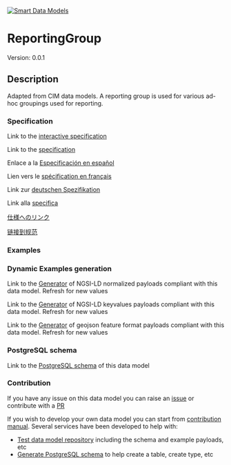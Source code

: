 [![Smart Data Models](https://smartdatamodels.org/wp-content/uploads/2022/01/SmartDataModels_logo.png "Logo")](https://smartdatamodels.org)
# ReportingGroup
Version: 0.0.1

## Description 

Adapted from CIM data models. A reporting group is used for various ad-hoc groupings used for reporting.
### Specification

Link to the [interactive specification](https://swagger.lab.fiware.org/?url=https://smart-data-models.github.io/dataModel.EnergyCIM/ReportingGroup/swagger.yaml)

Link to the [specification](https://github.com/smart-data-models/dataModel.EnergyCIM/blob/master/ReportingGroup/doc/spec.md)

Enlace a la [Especificación en español](https://github.com/smart-data-models/dataModel.EnergyCIM/blob/master/ReportingGroup/doc/spec_ES.md)

Lien vers le [spécification en français](https://github.com/smart-data-models/dataModel.EnergyCIM/blob/master/ReportingGroup/doc/spec_FR.md)

Link zur [deutschen Spezifikation](https://github.com/smart-data-models/dataModel.EnergyCIM/blob/master/ReportingGroup/doc/spec_DE.md)

Link alla [specifica](https://github.com/smart-data-models/dataModel.EnergyCIM/blob/master/ReportingGroup/doc/spec_IT.md)

[仕様へのリンク](https://github.com/smart-data-models/dataModel.EnergyCIM/blob/master/ReportingGroup/doc/spec_JA.md)

[链接到规范](https://github.com/smart-data-models/dataModel.EnergyCIM/blob/master/ReportingGroup/doc/spec_ZH.md)
### Examples
### Dynamic Examples generation

Link to the [Generator](https://smartdatamodels.org/extra/ngsi-ld_generator.php?schemaUrl=https://raw.githubusercontent.com/smart-data-models/dataModel.EnergyCIM/master/ReportingGroup/schema.json&email=info@smartdatamodels.org) of NGSI-LD normalized payloads compliant with this data model. Refresh for new values

Link to the [Generator](https://smartdatamodels.org/extra/ngsi-ld_generator_keyvalues.php?schemaUrl=https://raw.githubusercontent.com/smart-data-models/dataModel.EnergyCIM/master/ReportingGroup/schema.json&email=info@smartdatamodels.org) of NGSI-LD keyvalues payloads compliant with this data model. Refresh for new values

Link to the [Generator](https://smartdatamodels.org/extra/geojson_features_generator.php?schemaUrl=https://raw.githubusercontent.com/smart-data-models/dataModel.EnergyCIM/master/ReportingGroup/schema.json&email=info@smartdatamodels.org) of geojson feature format payloads compliant with this data model. Refresh for new values
### PostgreSQL schema

Link to the [PostgreSQL schema](https://smart-data-models.github.io/dataModel.EnergyCIM/ReportingGroup/schema.sql) of this data model
### Contribution

 If you have any issue on this data model you can raise an [issue](https://github.com/smart-data-models/dataModel.EnergyCIM/issues)  or contribute with a [PR](https://github.com/smart-data-models/dataModel.EnergyCIM/pulls)

 If you wish to develop your own data model you can start from [contribution manual](https://bit.ly/contribution_manual). Several services have been developed to help with: 
 - [Test data model repository](https://smartdatamodels.org/index.php/data-models-contribution-api/) including the schema and example payloads, etc
 - [Generate PostgreSQL schema](https://smartdatamodels.org/index.php/sql-service/) to help create a table, create type, etc